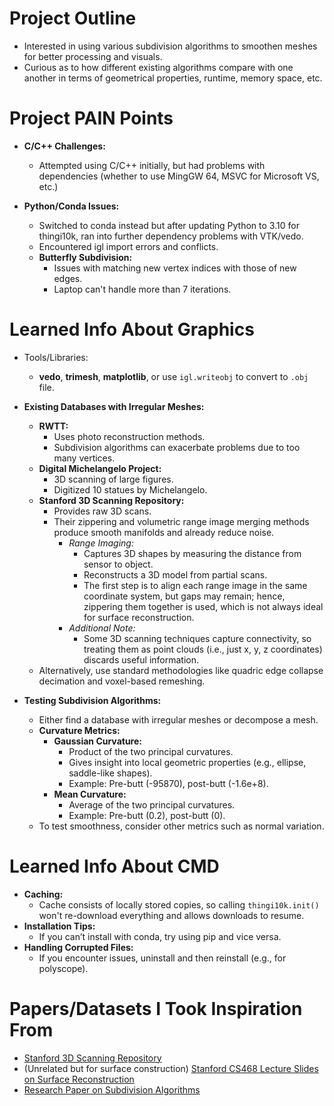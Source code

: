 # Project Outline

- Interested in using various subdivision algorithms to smoothen meshes for better processing and visuals.
- Curious as to how different existing algorithms compare with one another in terms of geometrical properties, runtime, memory space, etc.

# Project PAIN Points

- **C/C++ Challenges:**  
  - Attempted using C/C++ initially, but had problems with dependencies (whether to use MingGW 64, MSVC for Microsoft VS, etc.)

- **Python/Conda Issues:**  
  - Switched to conda instead but after updating Python to 3.10 for thingi10k, ran into further dependency problems with VTK/vedo.
  - Encountered igl import errors and conflicts.
  - **Butterfly Subdivision:**  
    - Issues with matching new vertex indices with those of new edges.
    - Laptop can't handle more than 7 iterations.

# Learned Info About Graphics

- Tools/Libraries:
  - **vedo**, **trimesh**, **matplotlib**, or use `igl.writeobj` to convert to `.obj` file.

- **Existing Databases with Irregular Meshes:**
  - **RWTT:**  
    - Uses photo reconstruction methods.
    - Subdivision algorithms can exacerbate problems due to too many vertices.
  - **Digital Michelangelo Project:**  
    - 3D scanning of large figures.
    - Digitized 10 statues by Michelangelo.
  - **Stanford 3D Scanning Repository:**  
    - Provides raw 3D scans.
    - Their zippering and volumetric range image merging methods produce smooth manifolds and already reduce noise.
      - *Range Imaging:*  
        - Captures 3D shapes by measuring the distance from sensor to object.
        - Reconstructs a 3D model from partial scans.
        - The first step is to align each range image in the same coordinate system, but gaps may remain; hence, zippering them together is used, which is not always ideal for surface reconstruction.
      - *Additional Note:*  
        - Some 3D scanning techniques capture connectivity, so treating them as point clouds (i.e., just x, y, z coordinates) discards useful information.
  - Alternatively, use standard methodologies like quadric edge collapse decimation and voxel-based remeshing.

- **Testing Subdivision Algorithms:**
  - Either find a database with irregular meshes or decompose a mesh.
  - **Curvature Metrics:**  
    - **Gaussian Curvature:**  
      - Product of the two principal curvatures.
      - Gives insight into local geometric properties (e.g., ellipse, saddle-like shapes).
      - Example: Pre-butt (-95870), post-butt (-1.6e+8).
    - **Mean Curvature:**  
      - Average of the two principal curvatures.
      - Example: Pre-butt (0.2), post-butt (0).
  - To test smoothness, consider other metrics such as normal variation.

# Learned Info About CMD

- **Caching:**  
  - Cache consists of locally stored copies, so calling `thingi10k.init()` won't re-download everything and allows downloads to resume.
- **Installation Tips:**  
  - If you can’t install with conda, try using pip and vice versa.
- **Handling Corrupted Files:**  
  - If you encounter issues, uninstall and then reinstall (e.g., for polyscope).

# Papers/Datasets I Took Inspiration From

- [Stanford 3D Scanning Repository](https://graphics.stanford.edu/data/3Dscanrep/)
- (Unrelated but for surface construction) [Stanford CS468 Lecture Slides on Surface Reconstruction](https://graphics.stanford.edu/courses/cs468-12-spring/LectureSlides/03_Surface_Reconstruction.pdf)
- [Research Paper on Subdivision Algorithms](https://citeseerx.ist.psu.edu/document?repid=rep1&type=pdf&doi=99ca8274377ee438fbb748438aa3057e7f6654a2)
